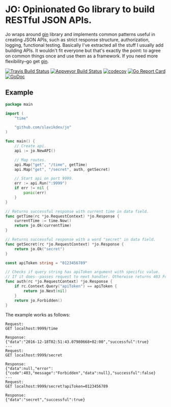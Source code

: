 # JO: Opinionated Go library to build RESTful JSON APIs.

Jo wraps around [gin](https://github.com/gin-gonic/gin) library and implements common patterns
useful in creating JSON APIs, such as strict response structure, authorization, logging, functional testing.
Basically I've extracted all the stuff I usually add building APIs. It wouldn't fit
everyone but that's exactly the point: to agree on common things once and use them as a framework.
If you need more flexibility–go get [gin](https://github.com/gin-gonic/gin).

[![Travis Build Status](https://travis-ci.org/slavikdev/jo.svg)](https://travis-ci.org/slavikdev/jo)
[![Appveyor Build Status](https://ci.appveyor.com/api/projects/status/h90m552en8cjxrv0?svg=true)](https://ci.appveyor.com/project/slavikdev/jo)
[![codecov](https://codecov.io/gh/slavikdev/jo/branch/master/graph/badge.svg)](https://codecov.io/gh/slavikdev/jo)
[![Go Report Card](https://goreportcard.com/badge/github.com/slavikdev/jo)](https://goreportcard.com/report/github.com/slavikdev/jo)
[![GoDoc](https://godoc.org/github.com/slavikdev/jo?status.svg)](https://godoc.org/github.com/slavikdev/jo)

## Example

```go
package main

import (
	"time"

	"github.com/slavikdev/jo"
)

func main() {
	// Create api.
	api := jo.NewAPI()

	// Map routes.
	api.Map("get", "/time", getTime)
	api.Map("get", "/secret", auth, getSecret)

	// Start api on port 9999.
	err := api.Run(":9999")
	if err != nil {
		panic(err)
	}
}

// Returns successful response with current time in data field.
func getTime(rc *jo.RequestContext) *jo.Response {
	currentTime := time.Now()
	return jo.Ok(currentTime)
}

// Returns successful response with a word "secret" in data field.
func getSecret(rc *jo.RequestContext) *jo.Response {
	return jo.Ok("secret")
}

const apiToken string = "0123456789"

// Checks if query string has apiToken argument with specific value.
// If it does--passes request to next handler. Otherwise returns 403 Forbidden error.
func auth(rc *jo.RequestContext) *jo.Response {
	if rc.Context.Query("apiToken") == apiToken {
		return jo.Next(nil)
	}
	return jo.Forbidden()
}
```

The example works as follows:
```
Request:
GET localhost:9999/time

Response:
{"data":"2016-12-18T02:51:43.07980668+02:00","successful":true}
---
Request:
GET localhost:9999/secret

Response:
{"data":null,"error":{"code":403,"message":"Forbidden","data":null},"successful":false}
---
Request:
GET localhost:9999/secret?apiToken=0123456789

Response:
{"data":"secret","successful":true}
```

